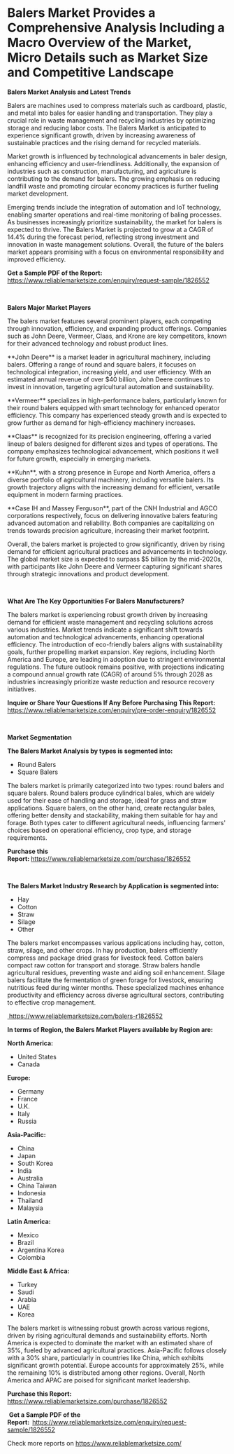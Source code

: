 <p><h1>Balers Market Provides a Comprehensive Analysis Including a Macro Overview of the Market, Micro Details such as Market Size and Competitive Landscape</h1></p><p><strong>Balers Market Analysis and Latest Trends</strong></p>
<p><p>Balers are machines used to compress materials such as cardboard, plastic, and metal into bales for easier handling and transportation. They play a crucial role in waste management and recycling industries by optimizing storage and reducing labor costs. The Balers Market is anticipated to experience significant growth, driven by increasing awareness of sustainable practices and the rising demand for recycled materials.</p><p>Market growth is influenced by technological advancements in baler design, enhancing efficiency and user-friendliness. Additionally, the expansion of industries such as construction, manufacturing, and agriculture is contributing to the demand for balers. The growing emphasis on reducing landfill waste and promoting circular economy practices is further fueling market development.</p><p>Emerging trends include the integration of automation and IoT technology, enabling smarter operations and real-time monitoring of baling processes. As businesses increasingly prioritize sustainability, the market for balers is expected to thrive. The Balers Market is projected to grow at a CAGR of 14.4% during the forecast period, reflecting strong investment and innovation in waste management solutions. Overall, the future of the balers market appears promising with a focus on environmental responsibility and improved efficiency.</p></p>
<p><strong>Get a Sample PDF of the Report:&nbsp;</strong> <a href="https://www.reliablemarketsize.com/enquiry/request-sample/1826552?utm_campaign=1885&utm_medium=2&utm_source=Github&utm_content=ia&utm_term=18022025&utm_id=balers">https://www.reliablemarketsize.com/enquiry/request-sample/1826552</a></p>
<p>&nbsp;</p>
<p><strong>Balers Major Market Players</strong></p>
<p><p>The balers market features several prominent players, each competing through innovation, efficiency, and expanding product offerings. Companies such as John Deere, Vermeer, Claas, and Krone are key competitors, known for their advanced technology and robust product lines.</p><p>**John Deere** is a market leader in agricultural machinery, including balers. Offering a range of round and square balers, it focuses on technological integration, increasing yield, and user efficiency. With an estimated annual revenue of over $40 billion, John Deere continues to invest in innovation, targeting agricultural automation and sustainability.</p><p>**Vermeer** specializes in high-performance balers, particularly known for their round balers equipped with smart technology for enhanced operator efficiency. This company has experienced steady growth and is expected to grow further as demand for high-efficiency machinery increases.</p><p>**Claas** is recognized for its precision engineering, offering a varied lineup of balers designed for different sizes and types of operations. The company emphasizes technological advancement, which positions it well for future growth, especially in emerging markets.</p><p>**Kuhn**, with a strong presence in Europe and North America, offers a diverse portfolio of agricultural machinery, including versatile balers. Its growth trajectory aligns with the increasing demand for efficient, versatile equipment in modern farming practices.</p><p>**Case IH and Massey Ferguson**, part of the CNH Industrial and AGCO corporations respectively, focus on delivering innovative balers featuring advanced automation and reliability. Both companies are capitalizing on trends towards precision agriculture, increasing their market footprint.</p><p>Overall, the balers market is projected to grow significantly, driven by rising demand for efficient agricultural practices and advancements in technology. The global market size is expected to surpass $5 billion by the mid-2020s, with participants like John Deere and Vermeer capturing significant shares through strategic innovations and product development.</p></p>
<p>&nbsp;</p>
<p><strong>What Are The Key Opportunities For Balers Manufacturers?</strong></p>
<p><p>The balers market is experiencing robust growth driven by increasing demand for efficient waste management and recycling solutions across various industries. Market trends indicate a significant shift towards automation and technological advancements, enhancing operational efficiency. The introduction of eco-friendly balers aligns with sustainability goals, further propelling market expansion. Key regions, including North America and Europe, are leading in adoption due to stringent environmental regulations. The future outlook remains positive, with projections indicating a compound annual growth rate (CAGR) of around 5% through 2028 as industries increasingly prioritize waste reduction and resource recovery initiatives.</p></p>
<p><strong>Inquire or Share Your Questions If Any Before Purchasing This Report:</strong> <a href="https://www.reliablemarketsize.com/enquiry/pre-order-enquiry/1826552?utm_campaign=1885&utm_medium=2&utm_source=Github&utm_content=ia&utm_term=18022025&utm_id=balers">https://www.reliablemarketsize.com/enquiry/pre-order-enquiry/1826552</a></p>
<p>&nbsp;</p>
<p><strong>Market Segmentation</strong></p>
<p><strong>The Balers Market Analysis by types is segmented into:</strong></p>
<p><ul><li>Round Balers</li><li>Square Balers</li></ul></p>
<p><p>The balers market is primarily categorized into two types: round balers and square balers. Round balers produce cylindrical bales, which are widely used for their ease of handling and storage, ideal for grass and straw applications. Square balers, on the other hand, create rectangular bales, offering better density and stackability, making them suitable for hay and forage. Both types cater to different agricultural needs, influencing farmers' choices based on operational efficiency, crop type, and storage requirements.</p></p>
<p><strong>Purchase this Report:&nbsp;</strong><a href="https://www.reliablemarketsize.com/purchase/1826552?utm_campaign=1885&utm_medium=2&utm_source=Github&utm_content=ia&utm_term=18022025&utm_id=balers">https://www.reliablemarketsize.com/purchase/1826552</a></p>
<p>&nbsp;</p>
<p><strong>The Balers Market Industry Research by Application is segmented into:</strong></p>
<p><ul><li>Hay</li><li>Cotton</li><li>Straw</li><li>Silage</li><li>Other</li></ul></p>
<p><p>The balers market encompasses various applications including hay, cotton, straw, silage, and other crops. In hay production, balers efficiently compress and package dried grass for livestock feed. Cotton balers compact raw cotton for transport and storage. Straw balers handle agricultural residues, preventing waste and aiding soil enhancement. Silage balers facilitate the fermentation of green forage for livestock, ensuring nutritious feed during winter months. These specialized machines enhance productivity and efficiency across diverse agricultural sectors, contributing to effective crop management.</p></p>
<p><a href="https://www.reliablemarketsize.com/balers-r1826552?utm_campaign=1885&utm_medium=2&utm_source=Github&utm_content=ia&utm_term=18022025&utm_id=balers">&nbsp;https://www.reliablemarketsize.com/balers-r1826552</a></p>
<p><strong>In terms of Region, the Balers Market Players available by Region are:</strong></p>
<p>
    <p> <strong> North America: </strong>
        <ul>
            <li>United States</li>
            <li>Canada</li>
        </ul>
        </p> 
    <p> <strong> Europe: </strong>
        <ul>
            <li>Germany</li>
            <li>France</li>
            <li>U.K.</li>
            <li>Italy</li>
            <li>Russia</li>
        </ul>
        </p> 
    <p> <strong> Asia-Pacific: </strong>
        <ul>
            <li>China</li>
            <li>Japan</li>
            <li>South Korea</li>
            <li>India</li>
            <li>Australia</li>
            <li>China Taiwan</li>
            <li>Indonesia</li>
            <li>Thailand</li>
            <li>Malaysia</li>
        </ul>
        </p> 
    <p> <strong> Latin America: </strong>
        <ul>
            <li>Mexico</li>
            <li>Brazil</li>
            <li>Argentina Korea</li>
            <li>Colombia</li>
        </ul>
        </p> 
    <p> <strong> Middle East & Africa: </strong>
        <ul>
            <li>Turkey</li>
            <li>Saudi</li>
            <li>Arabia</li>
            <li>UAE</li>
            <li>Korea</li>
        </ul>
    </p>
    </p>
<p><p>The balers market is witnessing robust growth across various regions, driven by rising agricultural demands and sustainability efforts. North America is expected to dominate the market with an estimated share of 35%, fueled by advanced agricultural practices. Asia-Pacific follows closely with a 30% share, particularly in countries like China, which exhibits significant growth potential. Europe accounts for approximately 25%, while the remaining 10% is distributed among other regions. Overall, North America and APAC are poised for significant market leadership.</p></p>
<p><strong>Purchase this Report: </strong><a href="https://www.reliablemarketsize.com/purchase/1826552?utm_campaign=1885&utm_medium=2&utm_source=Github&utm_content=ia&utm_term=18022025&utm_id=balers">https://www.reliablemarketsize.com/purchase/1826552</a></p>
<p>&nbsp;<strong>Get a Sample PDF of the Report:&nbsp;&nbsp;</strong><a href="https://www.reliablemarketsize.com/enquiry/request-sample/1826552?utm_campaign=1885&utm_medium=2&utm_source=Github&utm_content=ia&utm_term=18022025&utm_id=balers">https://www.reliablemarketsize.com/enquiry/request-sample/1826552</a></p>
<p><strong></strong></p>
<p>Check more reports on <a href="https://www.reliablemarketsize.com/?utm_campaign=1885&utm_medium=2&utm_source=Github&utm_content=ia&utm_term=18022025&utm_id=balers">https://www.reliablemarketsize.com/</a></p>